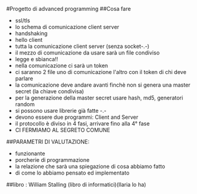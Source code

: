 #Progetto di advanced programming
##Cosa fare
+ ssl/tls 
+ lo schema di comunicazione client server
+ handshaking
+ hello client
+ tutta la comunicazione client server (senza socket-.-)
+ il mezzo di comunicazione da usare sarà un file condiviso
+ legge e sbianca!!
+ nella comunicazione ci sarà un token
+ ci saranno 2 file uno di comunicazione l'altro con il token di chi deve parlare
+ la comunicazione deve andare avanti finchè non si genera una master secret (la chiave condivisa)
+ per la generazione della master secret usare hash, md5, generatori random
+ si possono usare librerie già fatte -.-
+ devono essere due programmi: Client and Server
+ il protocollo è diviso in 4 fasi, arrivare fino alla 4° fase
+ CI FERMIAMO AL SEGRETO COMUNE

##PARAMETRI DI VALUTAZIONE:
+ funzionante
+ porcherie di programmazione
+ la relazione che sarà una spiegazione di cosa abbiamo fatto
+ di come lo abbiamo pensato ed implementato

##libro : William Stalling (libro di informatici)(Ilaria lo ha)
